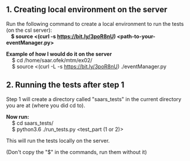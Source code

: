 ## 1. Creating local environment on the server
Run the following command to create a local environment to run the tests (on the csl server):\
<b>&nbsp;&nbsp;&nbsp;&nbsp;$ source <(curl -s https://bit.ly/3poR8nU) <path-to-your-eventManager.py></b>

<b>Example of how I would do it on the server</b>\
&nbsp;&nbsp;&nbsp;&nbsp;$ cd /home/saar.ofek/mtm/ex02/\
&nbsp;&nbsp;&nbsp;&nbsp;$ source <(curl -L -s https://bit.ly/3poR8nU) ./eventManager.py


## 2. Running the tests after step 1
Step 1 will create a directory called "saars_tests" in the current directory you are at (where you did cd to).

<b>Now run:</b>\
&nbsp;&nbsp;&nbsp;&nbsp;$ cd saars_tests/\
&nbsp;&nbsp;&nbsp;&nbsp;$ python3.6 ./run_tests.py <test_part (1 or 2)>

This will run the tests locally on the server.


(Don't copy the "$" in the commands, run them without it)
